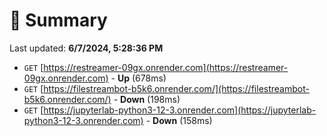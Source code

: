 # 📖 Summary
Last updated: **6/7/2024, 5:28:36 PM**

- `GET` [https://restreamer-09gx.onrender.com](https://restreamer-09gx.onrender.com) - **Up** (678ms)
- `GET` [https://filestreambot-b5k6.onrender.com/](https://filestreambot-b5k6.onrender.com/) - **Down** (198ms)
- `GET` [https://jupyterlab-python3-12-3.onrender.com](https://jupyterlab-python3-12-3.onrender.com) - **Down** (158ms)
